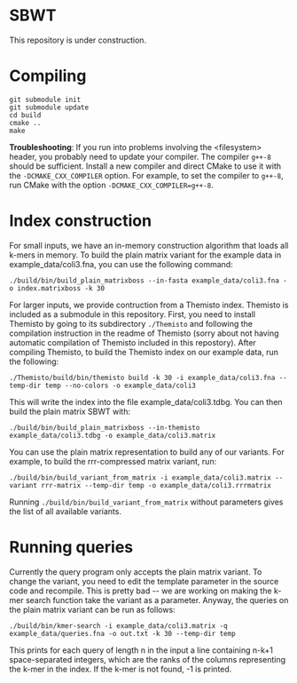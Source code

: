# SBWT

This repository is under construction.

# Compiling

```
git submodule init
git submodule update
cd build
cmake ..
make
```

**Troubleshooting**: If you run into problems involving the &lt;filesystem&gt; header, you probably need to update your compiler. The compiler `g++-8` should be sufficient. Install a new compiler and direct CMake to use it with the `-DCMAKE_CXX_COMPILER` option. For example, to set the compiler to `g++-8`, run CMake with the option `-DCMAKE_CXX_COMPILER=g++-8`. 

# Index construction

For small inputs, we have an in-memory construction algorithm that loads all k-mers in memory. To build the plain matrix variant for the example data in example_data/coli3.fna, you can use the following command:

```
./build/bin/build_plain_matrixboss --in-fasta example_data/coli3.fna -o index.matrixboss -k 30
```

For larger inputs, we provide contruction from a Themisto index. Themisto is included as a submodule in this repository. First, you need to install Themisto by going to its subdirectory `./Themisto` and following the compilation instruction in the readme of Themisto (sorry about not having automatic compilation of Themisto included in this repostory). After compiling Themisto, to build the Themisto index on our example data, run the following:

```
./Themisto/build/bin/themisto build -k 30 -i example_data/coli3.fna --temp-dir temp --no-colors -o example_data/coli3
```

This will write the index into the file example_data/coli3.tdbg. You can then build the plain matrix SBWT with:

```
./build/bin/build_plain_matrixboss --in-themisto example_data/coli3.tdbg -o example_data/coli3.matrix
```

You can use the plain matrix representation to build any of our variants. For example, to build the rrr-compressed matrix variant, run:

```
./build/bin/build_variant_from_matrix -i example_data/coli3.matrix --variant rrr-matrix --temp-dir temp -o example_data/coli3.rrrmatrix
```

Running `./build/bin/build_variant_from_matrix` without parameters gives the list of all available variants.

# Running queries

Currently the query program only accepts the plain matrix variant. To change the variant, you need to edit the template parameter in the source code and recompile. This is pretty bad -- we are working on making the k-mer search function take the variant as a parameter. Anyway, the queries on the plain matrix variant can be run as follows:

```
./build/bin/kmer-search -i example_data/coli3.matrix -q example_data/queries.fna -o out.txt -k 30 --temp-dir temp
```

This prints for each query of length n in the input a line containing n-k+1 space-separated integers, which are the ranks of the columns representing the k-mer in the index. If the k-mer is not found, -1 is printed.
